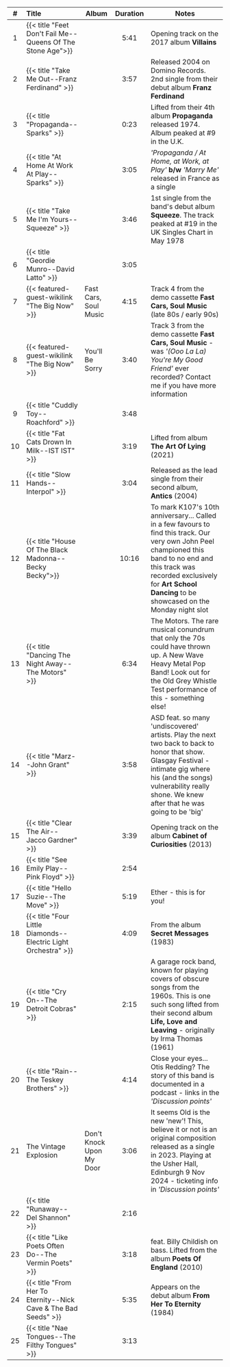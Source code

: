| #  | Title                                                           | Album                    | Duration | Notes                                                                                                                                                                                                                                            |
|:--:|:----------------------------------------------------------------|--------------------------|:--------:|--------------------------------------------------------------------------------------------------------------------------------------------------------------------------------------------------------------------------------------------------|
| 1  | {{< title "Feet Don't Fail Me--Queens Of The Stone Age">}}      |                          |   5:41   | Opening track on the 2017 album **Villains**                                                                                                                                                                                                     |
| 2  | {{< title "Take Me Out--Franz Ferdinand" >}}                    |                          |   3:57   | Released 2004 on Domino Records. 2nd single from their debut album **Franz Ferdinand**                                                                                                                                                           |
| 3  | {{< title "Propaganda--Sparks" >}}                              |                          |   0:23   | Lifted from their 4th album **Propaganda** released 1974. Album peaked at #9 in the U.K.                                                                                                                                                         |
| 4  | {{< title "At Home At Work At Play--Sparks" >}}                 |                          |   3:05   | _'Propaganda / At Home, at Work, at Play'_ **b/w** _'Marry Me'_ released in France as a single                                                                                                                                                   |
| 5  | {{< title "Take Me I'm Yours--Squeeze" >}}                      |                          |   3:46   | 1st single from the band's debut album **Squeeze**. The track peaked at #19 in the UK Singles Chart in May 1978                                                                                                                                  |
| 6  | {{< title "Geordie Munro--David Latto" >}}                      |                          |   3:05   |                                                                                                                                                                                                                                                  |
| 7  | {{< featured-guest-wikilink "The Big Now" >}}                   | Fast Cars, Soul Music    |   4:15   | Track 4 from the demo cassette **Fast Cars, Soul Music** (late 80s / early 90s)                                                                                                                                                                  |
| 8  | {{< featured-guest-wikilink "The Big Now" >}}                   | You'll Be Sorry          |   3:40   | Track 3 from the demo cassette **Fast Cars, Soul Music** - was _'(Ooo La La) You\'re My Good Friend'_ ever recorded? Contact me if you have more information                                                                                     |
| 9  | {{< title "Cuddly Toy--Roachford" >}}                           |                          |   3:48   |                                                                                                                                                                                                                                                  |
| 10 | {{< title "Fat Cats Drown In Milk--IST IST" >}}                 |                          |   3:19   | Lifted from album **The Art Of Lying** (2021)                                                                                                                                                                                                    |
| 11 | {{< title "Slow Hands--Interpol" >}}                            |                          |   3:04   | Released as the lead single from their second album, **Antics** (2004)                                                                                                                                                                           |
| 12 | {{< title "House Of The Black Madonna--Becky Becky">}}          |                          |  10:16   | To mark K107's 10th anniversary... Called in a few favours to find this track. Our very own John Peel championed this band to no end and this track was recorded exclusively for **Art School Dancing** to be showcased on the Monday night slot |
| 13 | {{< title "Dancing The Night Away--The Motors" >}}              |                          |   6:34   | The Motors. The rare musical conundrum that only the 70s could have thrown up. A New Wave Heavy Metal Pop Band! Look out for the Old Grey Whistle Test performance of this - something else!                                                     |
| 14 | {{< title "Marz--John Grant" >}}                                |                          |   3:58   | ASD feat. so many 'undiscovered' artists. Play the next two back to back to honor that show. Glasgay Festival - intimate gig where his (and the songs) vulnerability really shone. We knew after that he was going to be 'big'                   |
| 15 | {{< title "Clear The Air--Jacco Gardner" >}}                    |                          |   3:39   | Opening track on the album **Cabinet of Curiosities** (2013)                                                                                                                                                                                     |
| 16 | {{< title "See Emily Play--Pink Floyd" >}}                      |                          |   2:54   |                                                                                                                                                                                                                                                  |
| 17 | {{< title "Hello Suzie--The Move" >}}                           |                          |   5:19   | Ether - this is for you!                                                                                                                                                                                                                         |
| 18 | {{< title "Four Little Diamonds--Electric Light Orchestra" >}}  |                          |   4:09   | From the album **Secret Messages** (1983)                                                                                                                                                                                                        |
| 19 | {{< title "Cry On--The Detroit Cobras" >}}                      |                          |   2:15   | A garage rock band, known for playing covers of obscure songs from the 1960s. This is one such song lifted from their second album **Life, Love and Leaving** - originally by Irma Thomas (1961)                                                 |
| 20 | {{< title "Rain--The Teskey Brothers" >}}                       |                          |   4:14   | Close your eyes... Otis Redding? The story of this band is documented in a podcast - links in the _'Discussion points'_                                                                                                                          |
| 21 | The Vintage Explosion                                           | Don't Knock Upon My Door |   3:06   | It seems Old is the new 'new'! This, believe it or not is an original composition released as a single in 2023. Playing at the Usher Hall, Edinburgh 9 Nov 2024 - ticketing info in _'Discussion points'_                                        |
| 22 | {{< title "Runaway--Del Shannon" >}}                            |                          |   2:16   |                                                                                                                                                                                                                                                  |
| 23 | {{< title "Like Poets Often Do--The Vermin Poets" >}}           |                          |   3:18   | feat. Billy Childish on bass. Lifted from the album **Poets Of England** (2010)                                                                                                                                                                  |
| 24 | {{< title "From Her To Eternity--Nick Cave & The Bad Seeds" >}} |                          |   5:35   | Appears on the debut album **From Her To Eternity** (1984)                                                                                                                                                                                       |
| 25 | {{< title "Nae Tongues--The Filthy Tongues" >}}                 |                          |   3:13   |                                                                                                                                                                                                                                                  |
